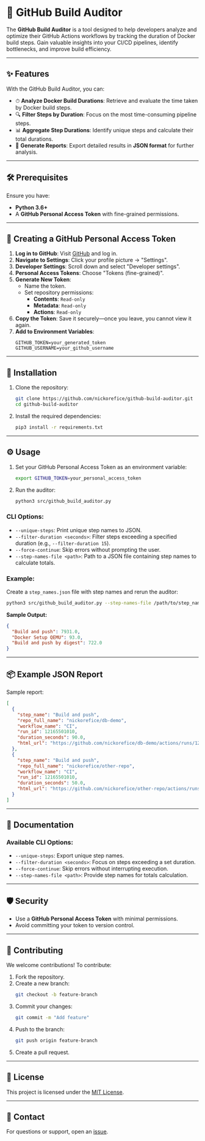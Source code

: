 # 🚀 GitHub Build Auditor

The **GitHub Build Auditor** is a tool designed to help developers analyze and optimize their GitHub Actions workflows by tracking the duration of Docker build steps. Gain valuable insights into your CI/CD pipelines, identify bottlenecks, and improve build efficiency.

---

## ✨ Features

With the GitHub Build Auditor, you can:
- ⏱ **Analyze Docker Build Durations**: Retrieve and evaluate the time taken by Docker build steps.
- 🔍 **Filter Steps by Duration**: Focus on the most time-consuming pipeline steps.
- 📊 **Aggregate Step Durations**: Identify unique steps and calculate their total durations.
- 📝 **Generate Reports**: Export detailed results in **JSON format** for further analysis.

---

## 🛠 Prerequisites

Ensure you have:
- **Python 3.6+**
- A **GitHub Personal Access Token** with fine-grained permissions.

---

## 🔑 Creating a GitHub Personal Access Token

1. **Log in to GitHub**: Visit [GitHub](https://github.com) and log in.
2. **Navigate to Settings**: Click your profile picture → "Settings".
3. **Developer Settings**: Scroll down and select "Developer settings".
4. **Personal Access Tokens**: Choose "Tokens (fine-grained)".
5. **Generate New Token**:
   - Name the token.
   - Set repository permissions:
     - **Contents**: `Read-only`
     - **Metadata**: `Read-only`
     - **Actions**: `Read-only`
6. **Copy the Token**: Save it securely—once you leave, you cannot view it again.
7. **Add to Environment Variables**:
   ```properties
   GITHUB_TOKEN=your_generated_token
   GITHUB_USERNAME=your_github_username
   ```

---

## 🚀 Installation

1. Clone the repository:
   ```bash
   git clone https://github.com/nickorefice/github-build-auditor.git
   cd github-build-auditor
   ```

2. Install the required dependencies:
   ```bash
   pip3 install -r requirements.txt
   ```

---

## ⚙️ Usage

1. Set your GitHub Personal Access Token as an environment variable:
   ```bash
   export GITHUB_TOKEN=your_personal_access_token
   ```

2. Run the auditor:
   ```bash
   python3 src/github_build_auditor.py
   ```

### CLI Options:
- `--unique-steps`: Print unique step names to JSON.
- `--filter-duration <seconds>`: Filter steps exceeding a specified duration (e.g., `--filter-duration 15`).
- `--force-continue`: Skip errors without prompting the user.
- `--step-names-file <path>`: Path to a JSON file containing step names to calculate totals.

### Example:
Create a `step_names.json` file with step names and rerun the auditor:
```bash
python3 src/github_build_auditor.py --step-names-file /path/to/step_names.json
```

**Sample Output:**
```json
{
  "Build and push": 7931.0,
  "Docker Setup QEMU": 93.0,
  "Build and push by digest": 722.0
}
```

---

## 📦 Example JSON Report

Sample report:
```json
[
  {
    "step_name": "Build and push",
    "repo_full_name": "nickorefice/db-demo",
    "workflow_name": "CI",
    "run_id": 12165501010,
    "duration_seconds": 90.0,
    "html_url": "https://github.com/nickorefice/db-demo/actions/runs/12165501010/job/33929599124"
  },
  {
    "step_name": "Build and push",
    "repo_full_name": "nickorefice/other-repo",
    "workflow_name": "CI",
    "run_id": 12165501010,
    "duration_seconds": 50.0,
    "html_url": "https://github.com/nickorefice/other-repo/actions/runs/12165501010/job/33929599404"
  }
]
```

---

## 📖 Documentation

### Available CLI Options:
- `--unique-steps`: Export unique step names.
- `--filter-duration <seconds>`: Focus on steps exceeding a set duration.
- `--force-continue`: Skip errors without interrupting execution.
- `--step-names-file <path>`: Provide step names for totals calculation.

---

## 🛡 Security

- Use a **GitHub Personal Access Token** with minimal permissions.
- Avoid committing your token to version control.

---

## 🤝 Contributing

We welcome contributions! To contribute:
1. Fork the repository.
2. Create a new branch:
   ```bash
   git checkout -b feature-branch
   ```
3. Commit your changes:
   ```bash
   git commit -m "Add feature"
   ```
4. Push to the branch:
   ```bash
   git push origin feature-branch
   ```
5. Create a pull request.

---

## 📄 License

This project is licensed under the [MIT License](LICENSE).

---

## 📧 Contact

For questions or support, open an [issue](https://github.com/nickorefice/github-build-auditor/issues).
